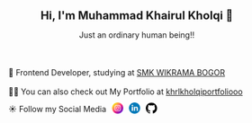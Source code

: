 <h1 style="text-align: center; font-size: 20px">Hi, I'm Muhammad Khairul Kholqi 🦦</h1>
<p style="text-align: center;">Just an ordinary human being!!</p>
<ul style="margin-top: 50px;">
    <li style="list-style: none;">
        🏫 Frontend Developer, studying at <a href="https://smkwikrama.sch.id/">SMK WIKRAMA BOGOR</a>
    </li>
    <br>
    <li style="list-style: none;">
        👨‍💻 You can also check out My Portfolio at <a href="https://khrlkholqiportfoliooo.netlify.app">khrlkholqiportfoliooo</a>
    </li>
    <li style="display: flex; align-items: center; gap: 10px; list-style: none;">
        <p>☀️ Follow my Social Media</p>
        <a href="https://www.instagram.com/kkyhrl/"><img src="instagram.png" alt="" style="width: 20px;"></a>
        <a href="https://www.linkedin.com/in/muhammad-khairul-kholqi-b9029b24a/"><img src="linkedin.png" alt="" style="width: 20px;"></a>
        <a href="https://github.com/Muhammad-Khairul-Kholqi"><img src="github.png" alt="" style="width: 20px;"></a>
    </li>
</ul>



<div style="display: flex;">
    <img src="" alt="">
    <img src="" alt="">
    <img src="" alt="">
</div>
